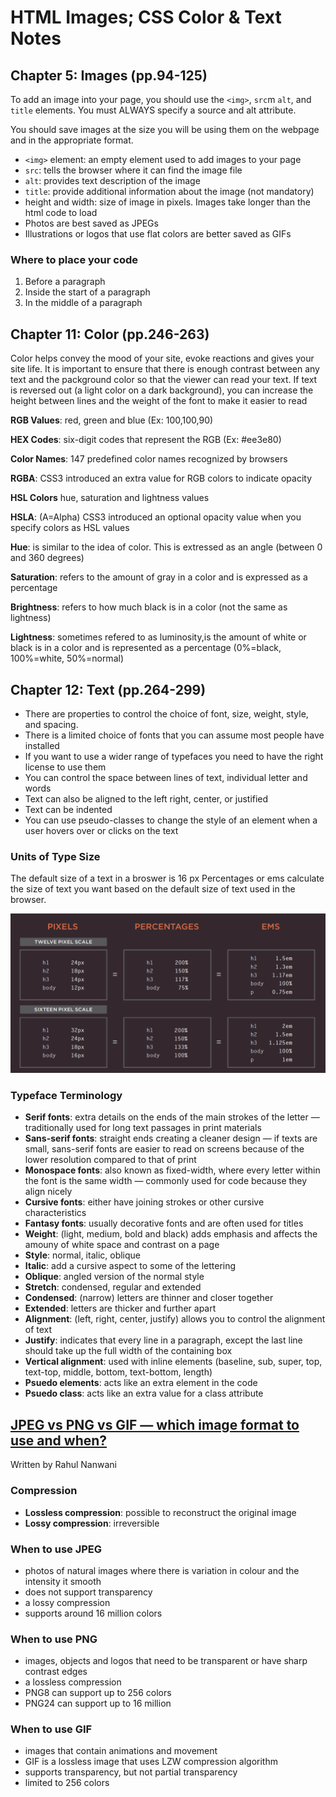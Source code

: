 # HTML Images; CSS Color & Text Notes

## Chapter 5: Images (pp.94-125)

To add an image into your page, you should use the `<img>`, `src`m `alt`, and `title` elements. You must ALWAYS specify a source and alt attribute.

You should save images at the size you will be using them on the webpage and in the appropriate format.

* `<img>` element: an empty element used to add images to your page
* `src`: tells the browser where it can find the image file
* `alt`: provides text description of the image
* `title`: provide additional information about the image (not mandatory)
* height and width: size of image in pixels. Images take longer than the html code to load
* Photos are best saved as JPEGs
* Illustrations or logos that use flat colors are better saved as GIFs

### Where to place your code

1. Before a paragraph
2. Inside the start of a paragraph
3. In the middle of a paragraph

## Chapter 11: Color (pp.246-263)

Color helps convey the mood of your site, evoke reactions and gives your site life. It is important to ensure that there is enough contrast between any text and the packground color so that the viewer can read your text. If text is reversed out (a light color on a dark background), you can increase the height between lines and the weight of the font to make it easier to read

**RGB Values**: red, green and blue (Ex: 100,100,90)

**HEX Codes**: six-digit codes that represent the RGB (Ex: #ee3e80)

**Color Names**: 147 predefined color names recognized by browsers

**RGBA**: CSS3 introduced an extra value for RGB colors to indicate opacity

**HSL Colors** hue, saturation and lightness values

**HSLA**: (A=Alpha) CSS3 introduced an optional opacity value when you specify colors as HSL values

**Hue**: is similar to the idea of color. This is extressed as an angle (between 0 and 360 degrees)

**Saturation**: refers to the amount of gray in a color and is expressed as a percentage

**Brightness**: refers to how much black is in a color (not the same as lightness)

**Lightness**: sometimes refered to as luminosity,is the amount of white or black is in a color and is represented as a percentage (0%=black, 100%=white, 50%=normal)

## Chapter 12: Text (pp.264-299)

* There are properties to control the choice of font, size, weight, style, and spacing.
* There is a limited choice of fonts that you can assume most people have installed
* If you want to use a wider range of typefaces you need to have the right license to use them
* You can control the space between lines of text, individual letter and words
* Text can also be aligned to the left right, center, or justified
* Text can be indented
* You can use pseudo-classes to change the style of an element when a user hovers over or clicks on the text

### Units of Type Size

The default size of a text in a broswer is 16 px
Percentages or ems calculate the size of text you want based on the default size of text used in the browser.

<img src="units.png">

### Typeface Terminology

* **Serif fonts**: extra details on the ends of the main strokes of the letter — traditionally used for long text passages in print materials
* **Sans-serif fonts**: straight ends creating a cleaner design — if texts are small, sans-serif fonts are easier to read on screens because of the lower resolution compared to that of print 
* **Monospace fonts**: also known as fixed-width, where every letter within the font is the same width — commonly used for code because they align nicely
* **Cursive fonts**: either have joining strokes or other cursive characteristics
* **Fantasy fonts**: usually decorative fonts and are often used for titles
* **Weight**: (light, medium, bold and black) adds emphasis and affects the amouny of white space and contrast on a page
* **Style**: normal, italic, oblique
* **Italic**: add a cursive aspect to some of the lettering
* **Oblique**: angled version of the normal style
* **Stretch**: condensed, regular and extended
* **Condensed**: (narrow) letters are thinner and closer together
* **Extended**: letters are thicker and further apart
* **Alignment**: (left, right, center, justify) allows you to control the alignment of text
* **Justify**: indicates that every line in a paragraph, except the last line should take up the full width of the containing box
* **Vertical alignment**: used with inline elements (baseline, sub, super, top, text-top, middle, bottom, text-bottom, length)
* **Psuedo elements**: acts like an extra element in the code
* **Psuedo class**: acts like an extra value for a class attribute

## [JPEG vs PNG vs GIF — which image format to use and when?](https://blog.imagekit.io/jpeg-vs-png-vs-gif-which-image-format-to-use-and-when-c8913ae3e01d) 
Written by Rahul Nanwani

### Compression

* **Lossless compression**: possible to reconstruct the original image
* **Lossy compression**: irreversible

### When to use JPEG

* photos of natural images where there is variation in colour and the intensity it smooth
* does not support transparency
* a lossy compression
* supports around 16 million colors

### When to use PNG

* images, objects and logos that need to be transparent or have sharp contrast edges
* a lossless compression
* PNG8 can support up to 256 colors
* PNG24 can support up to 16 million

### When to use GIF

* images that contain animations and movement
* GIF is a lossless image that uses LZW compression algorithm
* supports transparency, but not partial transparency
* limited to 256 colors
